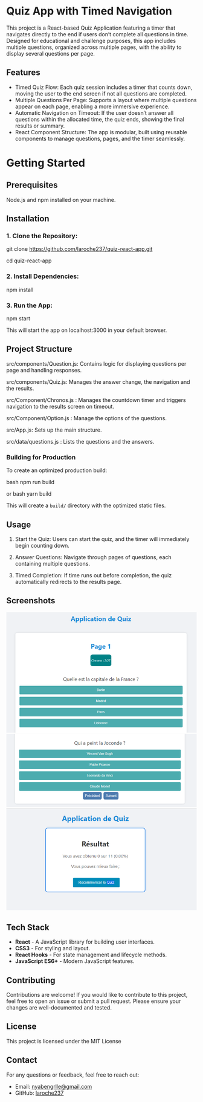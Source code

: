 # Quiz App with Timed Navigation

This project is a React-based Quiz Application featuring a timer that navigates directly to the end if users don’t complete all questions in time. Designed for educational and challenge purposes, this app includes multiple questions, organized across multiple pages, with the ability to display several questions per page.


## Features

- Timed Quiz Flow: Each quiz session includes a timer that counts down, moving the user to the end screen if not all questions are completed.
- Multiple Questions Per Page: Supports a layout where multiple questions appear on each page, enabling a more immersive experience.
- Automatic Navigation on Timeout: If the user doesn’t answer all questions within the allocated time, the quiz ends, showing the final results or summary.
- React Component Structure: The app is modular, built using reusable components to manage questions, pages, and the timer seamlessly.

# Getting Started

## Prerequisites

Node.js and npm installed on your machine.


## Installation
### 1. **Clone the Repository:**

git clone https://github.com/laroche237/quiz-react-app.git

cd quiz-react-app


### 2. **Install Dependencies:**

npm install


### 3. **Run the App:**

npm start

This will start the app on localhost:3000 in your default browser.

## Project Structure

src/components/Question.js: Contains logic for displaying questions per page and handling responses.

src/components/Quiz.js:  Manages the answer change, the navigation and the results.

src/Component/Chronos.js : Manages the countdown timer and triggers navigation to the results screen on timeout. 

src/Component/Option.js : Manage the options of the questions.

src/App.js: Sets up the main structure.

src/data/questions.js : Lists the questions and the answers.

### Building for Production

To create an optimized production build:

bash
npm run build

or
bash
yarn build


This will create a `build/` directory with the optimized static files.


## Usage

1. Start the Quiz: Users can start the quiz, and the timer will immediately begin counting down.


2. Answer Questions: Navigate through pages of questions, each containing multiple questions.


3. Timed Completion: If time runs out before completion, the quiz automatically redirects to the results page.


## Screenshots

![l'application quiz](src/photos/quiz-app-1.PNG)  
![Pagination](src/photos/quiz-app-2.PNG) 
![Resultat du quiz](src/photos/quiz-app-3.PNG) 


## Tech Stack

- **React** - A JavaScript library for building user interfaces.
- **CSS3** - For styling and layout.
- **React Hooks** - For state management and lifecycle methods.
- **JavaScript ES6+** - Modern JavaScript features.

## Contributing

Contributions are welcome! If you would like to contribute to this project, feel free to open an issue or submit a pull request. Please ensure your changes are well-documented and tested.

## License

This project is licensed under the MIT License 

## Contact

For any questions or feedback, feel free to reach out:

- Email: [nyabengrlle@gmail.com](mailto:nyabengrlle@gmail.com)
- GitHub: [laroche237](https://github.com/laroche237)